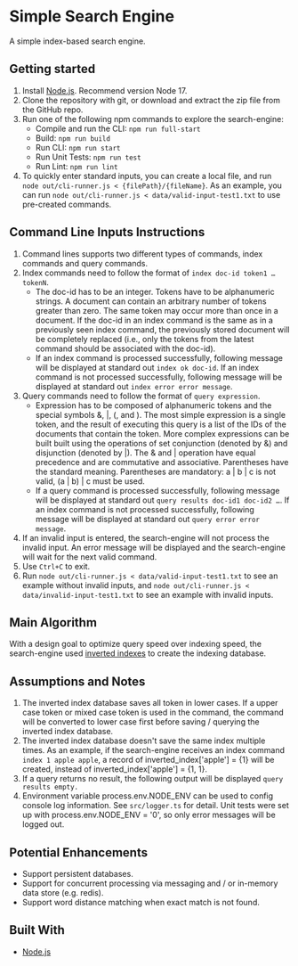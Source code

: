 # Simple Search Engine
A simple index-based search engine.

## Getting started
1. Install [Node.js](https://nodejs.org/en/). Recommend version Node 17.
2. Clone the repository with git, or download and extract the zip file from the GitHub repo.
3. Run one of the following npm commands to explore the search-engine:
    - Compile and run the CLI: `npm run full-start`
    - Build: `npm run build`
    - Run CLI: `npm run start`
    - Run Unit Tests: `npm run test`
    - Run Lint: `npm run lint`
4. To quickly enter standard inputs, you can create a local file, and run `node out/cli-runner.js < {filePath}/{fileName}`. As an example, you can run `node out/cli-runner.js < data/valid-input-test1.txt` to use pre-created commands.

## Command Line Inputs Instructions
1. Command lines supports two different types of commands, index commands and query commands.
2. Index commands need to follow the format of `index doc-id token1 … tokenN`. 
    - The doc-id has to be an integer. Tokens have to be alphanumeric strings. A document can contain an arbitrary number of tokens greater than zero. The same token may occur more than once in a document. If the doc-id in an index command is the same as in a previously seen index command, the previously stored document will be completely replaced (i.e., only the tokens from the latest command should be associated with the doc-id).
    - If an index command is processed successfully, following message will be displayed at standard out `index ok doc-id`. If an index command is not processed successfully, following message will be displayed at standard out `index error error message`.
3. Query commands need to follow the format of `query expression`. 
    - Expression has to be composed of alphanumeric tokens and the special symbols &, |, (, and ). The most simple expression is a single token, and the result of executing this query is a list of the IDs of the documents that contain the token. More complex expressions can be built built using the operations of set conjunction (denoted by &) and disjunction (denoted by |). The & and | operation have equal precedence and are commutative and associative. Parentheses have the standard meaning. Parentheses are mandatory: a | b | c is not valid, (a | b) | c must be used.
    - If a query command is processed successfully, following message will be displayed at standard out `query results doc-id1 doc-id2 …`. If an index command is not processed successfully, following message will be displayed at standard out `query error error message`.
4. If an invalid input is entered, the search-engine will not process the invalid input. An error message will be displayed and the search-engine will wait for the next valid command.
5. Use `Ctrl+C` to exit.
6. Run `node out/cli-runner.js < data/valid-input-test1.txt` to see an example without invalid inputs, and `node out/cli-runner.js < data/invalid-input-test1.txt` to see an example with invalid inputs.

## Main Algorithm
With a design goal to optimize query speed over indexing speed, the search-engine used [inverted indexes](https://en.wikipedia.org/wiki/Inverted_index#:~:text=In%20computer%20science%2C%20an%20inverted,index%2C%20which%20maps%20from%20documents) to create the indexing database.

## Assumptions and Notes
1. The inverted index database saves all token in lower cases. If a upper case token or mixed case token is used in the command, the command will be converted to lower case first before saving / querying the inverted index database.
2. The inverted index database doesn't save the same index multiple times. As an example, if the search-engine receives an index command `index 1 apple apple`, a record of inverted_index['apple'] = {1} will be created, instead of inverted_index['apple'] = {1, 1}.
3. If a query returns no result, the following output will be displayed `query results empty.`
4. Environment variable process.env.NODE_ENV can be used to config console log information. See `src/logger.ts` for detail. Unit tests were set up with process.env.NODE_ENV = '0', so only error messages will be logged out.

## Potential Enhancements
- Support persistent databases.
- Support for concurrent processing via messaging and / or in-memory data store (e.g. redis).
- Support word distance matching when exact match is not found.

## Built With
- [Node.js](https://nodejs.org/en/)